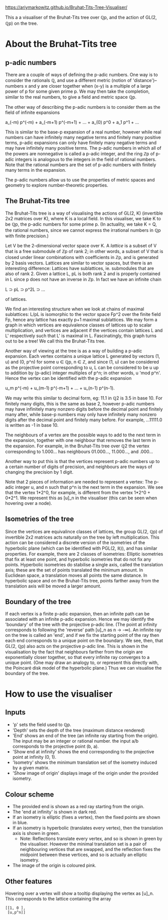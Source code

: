 https://ariymarkowitz.github.io/Bruhat-Tits-Tree-Visualiser/

This a a visualiser of the Bruhat-Tits tree over ℚp, and the action of GL(2, ℚp) on the tree.

# About the Bruhat-Tits tree

## p-adic numbers

There are a couple of ways of defining the p-adic numbers. One way is to consider the rationals ℚ, and use a different metric (notion of 'distance')–numbers x and y are closer together when (x-y) is a multiple of a large power of p for some given prime p. We may then take the completion, similar to the real numbers, to give a field and metric space ℚp.

The other way of describing the p-adic numbers is to consider them as the field of infinite expansions

a_(-m) p^(-m) + a_(-m+1) p^(-m+1) + ... + a_(0) p^0 + a_1 p^1 + ...

This is similar to the base-p expansion of a real number, however while real numbers can have infinitely many negative terms and finitely many positive terms, p-adic expansions can only have finitely many negative terms and may have infinitely many positive terms. The p-adic numbers in which all of the powers are nonnegative is called a p-adic integer, and the ring ℤp of p-adic integers is analogous to the integers in the field of rational numbers. Note that the rational numbers are the set of p-adic numbers with finitely many terms in the expansion.

The p-adic numbers allow us to use the properties of metric spaces and geometry to explore number-theoretic properties.

## The Bruhat-Tits tree

The Bruhat-Tits tree is a way of visualising the actions of GL(2, K) (invertible 2x2 matrices over K), where K is a local field. In this visualiser, we take K to be ℚp, the p-adic numbers for some prime p. (In actuality, we take K = Q, the rational numbers, since we cannot express the irrational numbers in ℚp with finite precision.)

Let V be the 2-dimensional vector space over K. A *lattice* is a subset of V that is a free submodule of ℤp of rank 2; in other words, a subset of V that is closed under linear combinations with coefficients in ℤp, and is generated by 2 basis vectors. Lattices are similar to vector spaces, but there is an interesting difference: Lattices have sublattices, ie. submodules that are also of rank 2. Given a lattice L, pL is both rank 2 and is properly contained in L since p does not have an inverse in ℤp. In fact we have an infinite chain

L ⊃ pL ⊃ p^2L ⊃ ...

of lattices.

We find an interesting structure when we look at chains of maximal sublattices: L/pL is isomorphic to the vector space Fp^2 over the finite field Fp, hence any lattice has exactly p+1 maximal sublattices. We may form a graph in which vertices are equivalence classes of lattices up to scalar multiplication, and vertices are adjacent if the vertices contain lattices L and L' respectively such that L' is maximal in L. Fascinatingly, this graph turns out to be a tree! We call this the Bruhat-Tits tree.

Another way of viewing at the tree is as a way of building a p-adic expansion. Each vertex contains a unique lattice L generated by vectors (1, u) and (0, p^n) for some u ∈ ℚp, n ∈ ℤ, and since (1, u) can be considered as the projective point corresponding to u, L can be considered to be u up to addition by (p-adic) integer multiples of p^n; in other words, u 'mod p^n'. Hence the vertex can be identified with the p-adic expansion

u_m p^(-m) + u_(m-1) p^(-m+1) + ... + u_(n-1) p^(n-1).

We may write this similar to decimal form, eg: 11.1 in ℚ2 is 3.5 in base 10. For finitely many digits, this is the same as base 2, however p-adic numbers may have infinitely many nonzero digits before the decimal point and finitely many after, while base-p numbers may only have infinitely many nonzero digits after the decimal point and finitely many before. For example, ...11111.0 is written as -1 in base 10.

The neighbours of a vertex are the possible ways to add to the next term in the expansion, together with one neighbour that removes the last term in the expansion. For example, in the Bruhat-Tits tree over ℚ2 the vertex corresponding to 1.000... has neighbours 01.000...,  11.000..., and .000...

Another way to put this is that the vertices represent p-adic numbers up to a certain number of digits of precision, and neighbours are the ways of changing the precision by 1 digit.

Note that 2 pieces of information are needed to represent a vertex: The p-adic integer u, and n such that p^n is the next term in the expansion. We see that the vertex 1\*2^0, for example, is different from the vertex 1\*2^0 + 0\*2^1. We represent this as [u]\_n in the visualiser (this can be seen when hovering over a node).

## Isometries of the tree

Since the vertices are equivalince classes of lattices, the group GL(2, ℚp) of invertible 2x2 matrices acts naturally on the tree by left multiplication. This action can be considered a discrete version of the isometries of the hyperbolic plane (which can be identified with PGL(2, ℝ)), and has similar properties. For example, there are 2 classes of isometries: Elliptic isometries that fix at least one point, and hyperbolic isometries that do not fix any points. Hyperbolic isometries do stabilise a single axis, called the translation axis; these are the set of points translated the minimum amount. In Euclidean space, a translation moves all points the same distance. In hyperbolic space and on the Bruhat-Tits tree, points farther away from the translation axis will be moved a larger amount.

## Boundary of the tree

If each vertex is a finite p-adic expansion, then an infinite path can be associated with an infinite p-adic expansion. Hence we may identify the 'boundary' of the tree with the projective p-adic line. (The point at infinity corresponds to following the 'reverse' path [u]\_n as n → -∞). An infinite ray on the tree is called an 'end', and if we fix the starting point of the ray then each end corresponds to a unique point on the boundary. We see, then, that GL(2, ℚp) also acts on the projective p-adic line. This is shown in the visualisation by the fact that neighbours farther from the origin are exponentially closer together, so that every infinite ray converges to a unique point. (One may draw an analogy to, or represent this directly with, the Poincaré disk model of the hyperbolic plane.) Thus we can visualise the boundary of the tree.

# How to use the visualiser

## Inputs

- 'p' sets the field used to ℚp.
- 'Depth' sets the depth of the tree (maximum distance rendered)
- 'End' shows an end of the tree (an infinite ray starting from the origin). The input may be an integer or rational number. the input a/b corresponds to the projective point (b, a).
- 'Show end at infinity' shows the end corresponding to the projective point at infinity (0, 1).
- 'Isometry' shows the minimum translation set of the isometry induced by a given matrix.
- 'Show image of origin' displays image of the origin under the provided isometry.

## Colour scheme

- The provided end is shown as a red ray starting from the origin.
- The 'end at infinity' is shown in dark red.
- If an isometry is elliptic (fixes a vertex), then the fixed points are shown in blue.
- If an isometry is hyperbolic (translates every vertex), then the translation axis is shown in green.
  - Note: Reflections translate every vertex, and so is shown in green by the visualiser. However the minimal translation set is a pair of neighbouring vertices that are swapped, and the reflection fixes the midpoint between these vertices, and so is actually an elliptic isometry.
- The image of the origin is coloured pink.

## Other features

Hovering over a vertex will show a tooltip displaying the vertex as [u]\_n. This corresponds to the lattice containing the array
```
[[1, 0 ],
 [u,p^n]]
```
